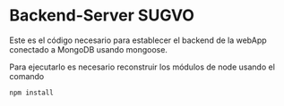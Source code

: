 # Backend-Server SUGVO

Este es el código necesario para establecer el backend de la webApp conectado a MongoDB usando mongoose.

Para ejecutarlo es necesario reconstruir los módulos de node usando el comando
```
npm install
```